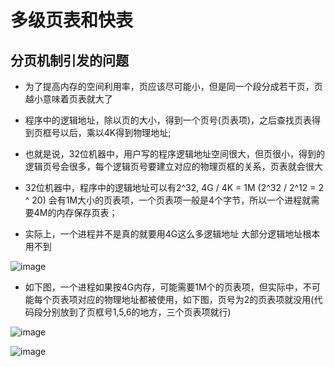 

# 多级页表和快表  


## 分页机制引发的问题

* 为了提高内存的空间利用率，页应该尽可能小，但是同一个段分成若干页，页越小意味着页表就大了  

* 程序中的逻辑地址，除以页的大小，得到一个页号(页表项)，之后查找页表得到页框号以后，乘以4K得到物理地址;
* 也就是说，32位机器中，用户写的程序逻辑地址空间很大，但页很小，得到的逻辑页号会很多，每个逻辑页号要建立对应的物理页框的关系，页表就会很大
* 32位机器中，程序中的逻辑地址可以有2^32,  4G / 4K = 1M (2^32 / 2^12 = 2 ^ 20) 会有1M大小的页表项，一个页表项一般是4个字节，所以一个进程就需要4M的内存保存页表；
* 实际上，一个进程并不是真的就要用4G这么多逻辑地址  大部分逻辑地址根本用不到

![image](https://user-images.githubusercontent.com/58176267/161534958-6efb178a-80c1-4294-b6f4-38b34e365792.png)

* 如下图，一个进程如果按4G内存，可能需要1M个的页表项，但实际中，不可能每个页表项对应的物理地址都被使用，如下图，页号为2的页表项就没用(代码段分别放到了页框号1,5,6的地方，三个页表项就行)  


![image](https://user-images.githubusercontent.com/58176267/161537090-6f938ea1-a1e0-4627-b4e2-5ca10e027530.png)

![image](https://user-images.githubusercontent.com/58176267/161537411-6a28c201-0a7a-42f2-9bb4-32228228960b.png)
